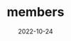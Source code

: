 ---
title: members
date: 2022-10-24

type: landing

sections:
  - block: people
    content:
      title: Meet members of LAMOR
      # Choose which groups/teams of users to display.
      #   Edit `user_groups` in each user's profile to add them to one or more of these groups.
      user_groups:
          - Professor
          - Researchers
          - Students
          - Intern
          - Alumni
      sort_by: Params.authors
      sort_ascending: true
    design:
      show_interests: false
      show_role: true
      show_social: false
---